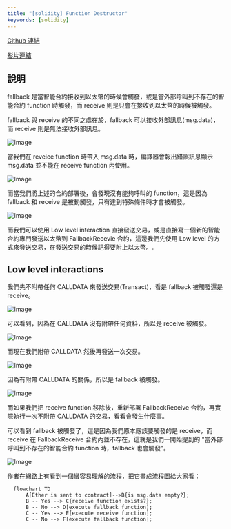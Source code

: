 ```yaml
---
title: "[solidity] Function Destructor"
keywords: [solidity]
---
```


[Github 連結](https://github.com/WeiYun0912/SmartContracts/tree/main/Features/Function%20Destructor)

[影片連結](https://www.youtube.com/watch?v=qse3c0VePfU)

## 說明

fallback 是當智能合約接收到以太幣的時候會觸發，或是當外部呼叫到不存在的智能合約 function 時觸發，而 receive 則是只會在接收到以太幣的時候被觸發。

fallback 與 receive 的不同之處在於，fallback 可以接收外部訊息(msg.data)，而 receive 則是無法接收外部訊息。

![Image](https://i.imgur.com/suMvj4Q.png)

當我們在 reveice function 時帶入 msg.data 時，編譯器會報出錯誤訊息顯示 msg.data 並不能在 receive function 內使用。

![Image](https://i.imgur.com/WlBCszf.png)

而當我們將上述的合約部署後，會發現沒有能夠呼叫的 function，這是因為 fallback 和 receive 是被動觸發，只有達到特殊條件時才會被觸發。

![Image](https://i.imgur.com/lOKInPt.png)

而我們可以使用 Low level interaction 直接發送交易，或是直接寫一個新的智能合約專門發送以太幣到 FallbackRecevie 合約，這邊我們先使用 Low level 的方式來發送交易，在發送交易的時候記得要附上以太幣。.

## Low level interactions

我們先不附帶任何 CALLDATA 來發送交易(Transact)，看是 fallback 被觸發還是 receive。

![Image](https://i.imgur.com/DN4Hxme.png)

可以看到，因為在 CALLDATA 沒有附帶任何資料，所以是 receive 被觸發。

![Image](https://i.imgur.com/NcgYGZ7.png)

而現在我們附帶 CALLDATA 然後再發送一次交易。

![Image](https://i.imgur.com/XcZrQxC.png)

因為有附帶 CALLDATA 的關係，所以是 fallback 被觸發。

![Image](https://i.imgur.com/JzW5WJA.png)

而如果我們把 receive function 移除後，重新部署 FallbackReceive 合約，再實際執行一次不附帶 CALLDATA 的交易，看看會發生什麼事。

可以看到 fallback 被觸發了，這是因為我們原本應該要觸發的是 receive，而 receive 在 FallbackReceive 合約內並不存在，這就是我們一開始提到的 "當外部呼叫到不存在的智能合約 function 時，fallback 也會觸發"。

![Image](https://i.imgur.com/heRwzoY.png)

作者在網路上有看到一個蠻容易理解的流程，把它畫成流程圖給大家看：

```mermaid
  flowchart TD
      A[Ether is sent to contract]-->B{is msg.data empty?};
      B -- Yes --> C{receive function exists?};
      B -- No --> D[execute fallback function];
      C -- Yes --> E[execute receive function];
      C -- No --> F[execute fallback function];
```
